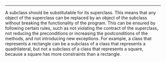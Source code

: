 ***
A subclass should be substitutable for its superclass. This means that any object of the superclass can be replaced by an object of the subclass without breaking the functionality of the program. This can be ensured by following certain rules, such as not violating the contract of the superclass, not reducing the preconditions or increasing the postconditions of the methods, and not introducing new exceptions. For example, a class that represents a rectangle can be a subclass of a class that represents a quadrilateral, but not a subclass of a class that represents a square, because a square has more constraints than a rectangle.